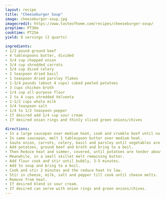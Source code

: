 ```yaml
---
layout: recipe
title: "Cheeseburger Soup"
image: cheeseburger-soup.jpg
imagecredit: https://www.tasteofhome.com/recipes/cheeseburger-soup/
preptime: PT30m
cooktime: PT25m
yield: 8 servings (2 quarts)

ingredients:
- 1/2 pound ground beef
- 4 tablespoons butter, divided
- 3/4 cup chopped onion
- 3/4 cup shredded carrots
- 3/4 cup diced celery
- 1 teaspoon dried basil
- 1 teaspoon dried parsley flakes
- 1-3/4 pounds (about 4 cups) cubed peeled potatoes
- 3 cups chicken broth
- 1/4 cup all-purpose flour
- 2 to 4 cups shredded Velveeta
- 1-1/2 cups whole milk
- 3/4 teaspoon salt
- 1/4 to 1/2 teaspoon pepper
- If desired add 1/4 cup sour cream
- If desired onion rings and thinly sliced green onions/chives

directions:
- In a large saucepan over medium heat, cook and crumble beef until no longer pink, 6-8 minutes; drain and set aside. 
- In same saucepan, melt 1 tablespoon butter over medium heat.
- Saute onion, carrots, celery, basil and parsley until vegetables are tender, about 10 minutes.
- Add potatoes, ground beef and broth and bring to a boil.
- Then Reduce heat and simmer, covered, until potatoes are tender about 10-12 minutes.
- Meanwhile, in a small skillet melt remaining butter.
- Add flour cook and stir until bubbly, 3-5 minutes.
- Add to soup and bring to a boil.
- Cook and stir 2 minutes and the reduce heat to low.
- Stir in cheese, milk, salt and pepper till cook until cheese melts. 
- Remove from heat.
- If desired blend in sour cream.
- If desired can serve with onion rings and green onions/chives.
---
```

